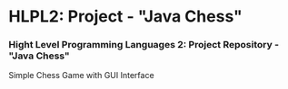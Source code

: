# HLPL2: Project - "Java Chess"
### Hight Level Programming Languages 2: Project Repository - "Java Chess"
Simple Chess Game with GUI Interface
